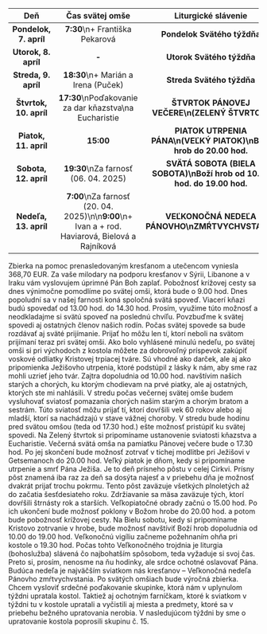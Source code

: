 <!-- title: "Informácie o omšiach - 13. - 20. apríl" -->
<!-- date: "2025-03-06" -->

<!-- table-setup wrapStyle=row; wrapOn=max-width:767px; wrapHideHeader=true -->
| Deň | Čas svätej omše | Liturgické slávenie |
| :---: | :---: | :---: |
| **Pondelok, 7. apríl** | **7:30**\n+ Františka Pekarová | **Pondelok Svätého týždňa** |
| **Utorok, 8. apríl** | **-** | **Utorok Svätého týždňa** |
| **Streda, 9. apríl** | **18:30**\n+ Marián a Irena (Puček) | **Streda Svätého týždňa** |
| **Štvrtok, 10. apríl** | **17:30**\nPoďakovanie za dar kňazstva\na Eucharistie | **ŠTVRTOK PÁNOVEJ VEČERE\n(ZELENÝ ŠTVRTOK)** |
| **Piatok, 11. apríl** | **15:00** | **PIATOK UTRPENIA PÁNA\n(VEĽKÝ PIATOK)\nBoží hrob do 20.00 hod.** |
| **Sobota, 12. apríl** | **19:30**\nZa farnosť (06. 04. 2025) | **SVÄTÁ SOBOTA (BIELA SOBOTA)\nBoží hrob od 10.00 hod. do 19.00 hod.** |
| **Nedeľa, 13. apríl** | **7:00**\nZa farnosť (20. 04. 2025)\n\n**9:00**\n+ Ivan a + rod. Haviarová, Bielová a Rajníková | **VEĽKONOČNÁ NEDEĽA PÁNOVHO\nZMŔTVYCHVSTANIA** |


Zbierka na pomoc prenasledovaným kresťanom a utečencom vyniesla 368,70 EUR. Za vaše milodary na podporu kresťanov v Sýrii, Libanone a v Iraku vám vyslovujem úprimné Pán Boh zaplať. 
Pobožnosť krížovej cesty sa dnes výnimočne pomodlíme po svätej omši, ktorá bude o 9.00 hod. 
Dnes popoludní sa v našej farnosti koná spoločná svätá spoveď. Viacerí kňazi budú spovedať od 13.00 hod. do 14.30 hod. Prosím, využime túto možnosť a neodkladajme si svätú spoveď na poslednú chvíľu. Povzbuďme k svätej spovedi aj ostatných členov našich rodín. Počas svätej spovede sa bude rozdávať aj sväté prijímanie. Prijať ho môžu len tí, ktorí neboli na svätom prijímaní teraz pri svätej omši. 
Ako bolo vyhlásené minulú nedeľu, po svätej omši si pri východoch z kostola môžete za dobrovoľný príspevok zakúpiť voskové odliatky Kristovej trpiacej tváre. Sú vhodné ako darček, ale aj ako pripomienka Ježišovho utrpenia, ktoré podstúpil z lásky k nám, aby sme raz mohli uzrieť jeho tvár. 
Zajtra dopoludnia od 10.00 hod. navštívim našich starých a chorých, ku ktorým chodievam na prvé piatky, ale aj ostatných, ktorých ste mi nahlásili. 
V stredu počas večernej svätej omše budem vysluhovať sviatosť pomazania chorých našim starým a chorým bratom a sestrám. Túto sviatosť môžu prijať tí, ktorí dovŕšili vek 60 rokov alebo aj mladší, ktorí sa nachádzajú v stave vážnej choroby. V stredu bude hodinu pred svätou omšou (teda od 17.30 hod.)  ešte možnosť pristúpiť ku svätej spovedi. 
Na Zelený štvrtok si pripomíname ustanovenie sviatosti kňazstva a Eucharistie. Večerná svätá omša na pamiatku Pánovej večere bude o 17.30 hod. Po jej skončení bude možnosť zotrvať v tichej modlitbe pri Ježišovi v Getsemanoch do 20.00 hod. 
Veľký piatok je dňom, kedy si pripomíname utrpenie a smrť Pána Ježiša. Je to deň prísneho pôstu v celej Cirkvi. Prísny pôst znamená iba raz za deň sa dosýta najesť a v priebehu dňa je možnosť dvakrát prijať trochu pokrmu. Tento pôst zaväzuje všetkých plnoletých až do začatia šesťdesiateho roku. Zdržiavanie sa mäsa zaväzuje tých, ktorí dovŕšili štrnásty rok a starších. Veľkopiatočné obrady začnú o 15.00 hod. Po ich ukončení bude možnosť poklony v Božom hrobe do 20.00 hod. a potom bude pobožnosť krížovej cesty. 
Na Bielu sobotu, kedy si pripomíname Kristovo zotrvanie v hrobe, bude možnosť navštíviť Boží hrob dopoludnia od 10.00 do 19.00 hod. Veľkonočnú vigíliu začneme požehnaním ohňa pri kostole o 19.30 hod.
Počas tohto Veľkonočného trojdnia je liturgia (bohoslužba) slávená čo najbohatším spôsobom, teda vyžaduje si svoj čas. Preto si, prosím, nenosme na ňu hodinky, ale srdce ochotné oslavovať Pána.
Budúca nedeľa je najväčším sviatkom nás kresťanov – Veľkonočná nedeľa Pánovho zmŕtvychvstania. Po svätých omšiach bude výročná zbierka. 
Chcem vysloviť srdečné poďakovanie skupinke, ktorá nám v uplynulom týždni  upratala kostol. Taktiež aj ochotným farníčkam, ktoré k sviatkom v týždni tu v kostole upratali a vyčistili aj miesta a predmety, ktoré sa v priebehu bežného upratovania nerobia. V nasledujúcom týždni by sme o upratovanie kostola poprosili skupinu č. 15. 
